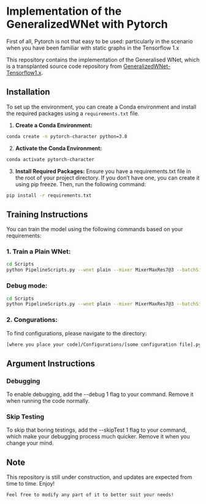 # Implementation of the GeneralizedWNet with Pytorch

First of all, Pytorch is not that easy to be used: particularly in the scenario when you have been familiar with static graphs in the Tensorflow 1.x

This repository contains the implementation of the Generalised WNet, which is a transplanted source code repository from [GeneralizedWNet-Tensorflow1.x](https://github.com/falconjhc/GeneralizedWNet-Tensorflow1.x).

## Installation
To set up the environment, you can create a Conda environment and install the required packages using a `requirements.txt` file.

1. **Create a Conda Environment:**
```bash
conda create -n pytorch-character python=3.8
```
   
2. **Activate the Conda Environment:**

```bash
conda activate pytorch-character
```

3. **Install Required Packages:**
Ensure you have a requirements.txt file in the root of your project directory. If you don’t have one, you can create it using pip freeze. Then, run the following command:
```bash
pip install -r requirements.txt
```


## Training Instructions

You can train the model using the following commands based on your requirements:

### 1. Train a Plain WNet:

```bash
cd Scripts
python PipelineScripts.py --wnet plain --mixer MixerMaxRes7@3 --batchSize 64 --initLr 0.001 --epochs 11 --resumeTrain 1 --config PF64-PF50 --device 0
```

### Debug mode:

```bash
cd Scripts
python PipelineScripts.py --wnet plain --mixer MixerMaxRes7@3 --batchSize 64 --initLr 0.001 --epochs 11 --resumeTrain 1 --config debug --device 0  --debug 1
```

###  2. Congurations:
To find configurations, please navigate to the directory:
```bash
[where you place your code]/Configurations/[some configuration file].py 
```

## Argument Instructions

###  Debugging
To enable debugging, add the --debug 1 flag to your command. Remove it when running the code normally.

### Skip Testing 
To skip that boring testings, add the --skipTest 1 flag to your command, which make your debugging process much quicker. Remove it when you change your mind. 





## Note
This repository is still under construction, and updates are expected from time to time.
Enjoy!

```bash
Feel free to modify any part of it to better suit your needs!
```